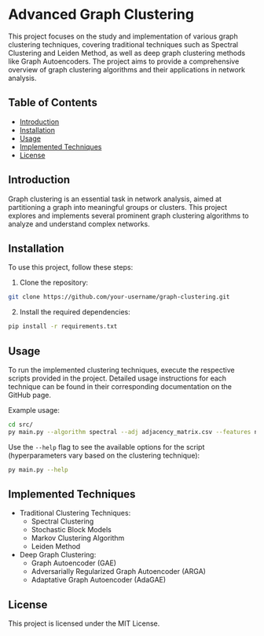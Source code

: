 # Advanced Graph Clustering 

This project focuses on the study and implementation of various graph clustering techniques, covering traditional techniques such as Spectral Clustering and Leiden Method, as well as deep graph clustering methods like Graph Autoencoders. The project aims to provide a comprehensive overview of graph clustering algorithms and their applications in network analysis.

## Table of Contents

- [Introduction](#introduction)
- [Installation](#installation)
- [Usage](#usage)
- [Implemented Techniques](#implemented-techniques)
- [License](#license)

## Introduction

Graph clustering is an essential task in network analysis, aimed at partitioning a graph into meaningful groups or clusters. This project explores and implements several prominent graph clustering algorithms to analyze and understand complex networks.

## Installation

To use this project, follow these steps:

1. Clone the repository:

```bash
git clone https://github.com/your-username/graph-clustering.git
```

2. Install the required dependencies:

```bash
pip install -r requirements.txt
```

## Usage

To run the implemented clustering techniques, execute the respective scripts provided in the project. Detailed usage instructions for each technique can be found in their corresponding documentation on the GitHub page.

Example usage:

```bash
cd src/
py main.py --algorithm spectral --adj adjacency_matrix.csv --features node_features.csv --num_clusters 3
```

Use the `--help` flag to see the available options for the script (hyperparameters vary based on the clustering technique):

```bash
py main.py --help
```

## Implemented Techniques
- Traditional Clustering Techniques:
  - Spectral Clustering
  - Stochastic Block Models
  - Markov Clustering Algorithm
  - Leiden Method
- Deep Graph Clustering:
  - Graph Autoencoder (GAE)
  - Adversarially Regularized Graph Autoencoder (ARGA)
  - Adaptative Graph Autoencoder (AdaGAE)

## License
This project is licensed under the MIT License.